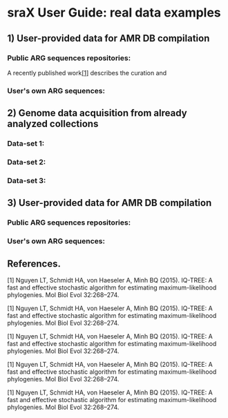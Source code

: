 # sraX User Guide: real data examples

## 1) User-provided data for AMR DB compilation
### Public ARG sequences repositories:
A recently published work[[1]]() describes the curation and 

### User's own ARG sequences:

## 2) Genome data acquisition from already analyzed collections  
### Data-set 1: 

### Data-set 2: 

### Data-set 3: 

## 3) User-provided data for AMR DB compilation
### Public ARG sequences repositories:

### User's own ARG sequences:

## References.
[1] Nguyen LT, Schmidt HA, von Haeseler A, Minh BQ (2015). IQ-TREE: A fast and effective stochastic algorithm for estimating maximum-likelihood phylogenies. Mol Biol Evol 32:268–274.

[1] Nguyen LT, Schmidt HA, von Haeseler A, Minh BQ (2015). IQ-TREE: A fast and effective stochastic algorithm for estimating maximum-likelihood phylogenies. Mol Biol Evol 32:268–274.

[1] Nguyen LT, Schmidt HA, von Haeseler A, Minh BQ (2015). IQ-TREE: A fast and effective stochastic algorithm for estimating maximum-likelihood phylogenies. Mol Biol Evol 32:268–274.

[1] Nguyen LT, Schmidt HA, von Haeseler A, Minh BQ (2015). IQ-TREE: A fast and effective stochastic algorithm for estimating maximum-likelihood phylogenies. Mol Biol Evol 32:268–274.

[1] Nguyen LT, Schmidt HA, von Haeseler A, Minh BQ (2015). IQ-TREE: A fast and effective stochastic algorithm for estimating maximum-likelihood phylogenies. Mol Biol Evol 32:268–274.



